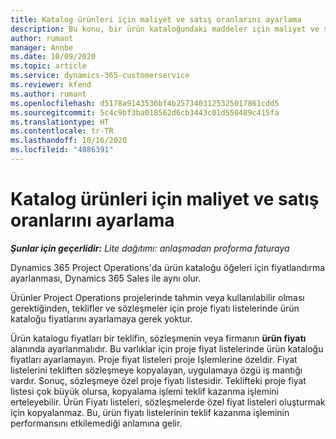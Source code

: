 ```yaml
---
title: Katalog ürünleri için maliyet ve satış oranlarını ayarlama
description: Bu konu, bir ürün kataloğundaki maddeler için maliyet ve satış oranlarının nasıl ayarlanacağı hakkında bilgi sağlar.
author: rumant
manager: Annbe
ms.date: 10/09/2020
ms.topic: article
ms.service: dynamics-365-customerservice
ms.reviewer: kfend
ms.author: rumant
ms.openlocfilehash: d5178a9143536bf4b2573403125325017861cdd5
ms.sourcegitcommit: 5c4c9bf3ba018562d6cb3443c01d550489c415fa
ms.translationtype: HT
ms.contentlocale: tr-TR
ms.lasthandoff: 10/16/2020
ms.locfileid: "4086391"
---
```

# <a name="set-up-cost-and-sales-rates-for-catalog-products"></a>Katalog ürünleri için maliyet ve satış oranlarını ayarlama

_**Şunlar için geçerlidir:** Lite dağıtımı: anlaşmadan proforma faturaya_


Dynamics 365 Project Operations'da ürün kataloğu öğeleri için fiyatlandırma ayarlanması, Dynamics 365 Sales ile aynı olur.

Ürünler Project Operations projelerinde tahmin veya kullanılabilir olması gerektiğinden, teklifler ve sözleşmeler için proje fiyatı listelerinde ürün kataloğu fiyatlarını ayarlamaya gerek yoktur.

Ürün katalogu fiyatları bir teklifin, sözleşmenin veya firmanın **ürün fiyatı** alanında ayarlanmalıdır. Bu varlıklar için proje fiyat listelerinde ürün kataloğu fiyatları ayarlamayın. Proje fiyat listeleri proje Işlemlerine özeldir. Fiyat listelerini tekliften sözleşmeye kopyalayan, uygulamaya özgü iş mantığı vardır. Sonuç, sözleşmeye özel proje fiyatı listesidir. Teklifteki proje fiyat listesi çok büyük olursa, kopyalama işlemi teklif kazanma işlemini erteleyebilir. Ürün Fiyatı listeleri, sözleşmelerde özel fiyat listeleri oluşturmak için kopyalanmaz. Bu, ürün fiyatı listelerinin teklif kazanma işleminin performansını etkilemediği anlamına gelir.
